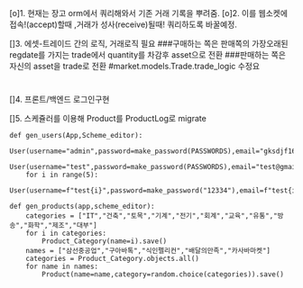[o]1. 현재는 장고 orm에서 쿼리해와서 기존 거래 기록을 뿌려줌.
[o]2. 이를 웹소켓에 접속!(accept)할때 ,거래가 성사(receive)될때! 쿼리하도록 바꿀예정.

[]3. 에셋-트레이드 간의 로직, 거래로직 필요
###구매하는 쪽은 판매쪽의 가장오래된 regdate를 가지는 trade에서 quantity를 차감후  asset으로 전환
###판매하는 쪽은 자신의 asset을 trade로 전환
#market.models.Trade.trade_logic 수정요
#
[]4. 프론트/백엔드 로그인구현

[]5. 스케쥴러를 이용해 Product를 ProductLog로 migrate


    def gen_users(App,Scheme_editor):
        User(username="admin",password=make_password(PASSWORDS),email="gksdjf1690@gmail.com",is_superuser=True,is_staff=True).save()
        User(username="test",password=make_password(PASSWORDS),email="test@gmail.com",is_superuser=True,is_staff=True).save()
        for i in range(5):
            User(username=f"test{i}",password=make_password("12334"),email=f"test{i}@gmail.com").save()
    
    def gen_products(app,scheme_editor):
        categories = ["IT","건축","토목","기계","전기","회계","교육","유통","방송","화학","제조","대부"]
        for i in categories:
            Product_Category(name=i).save()
        names = ["삼선중공업","구아바톡","식인펠리컨","배달의만족","카사바마켓"]
        categories = Product_Category.objects.all()
        for name in names:
            Product(name=name,category=random.choice(categories)).save()